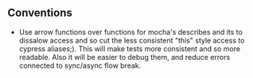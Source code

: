 ## Conventions

* Use arrow functions over functions for mocha's describes and its to dissalow access and so cut the less consistent "this" style access to cypress aliases;). This will make tests more consistent and so more readable. Also it will be easier to debug them, and reduce errors connected to sync/async flow break.